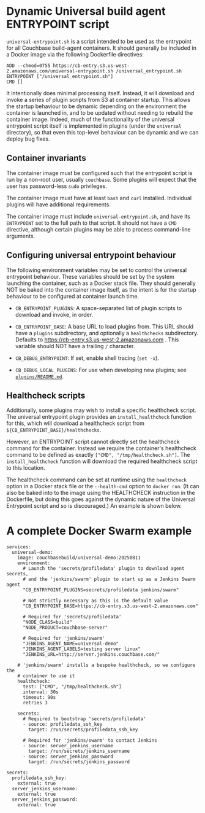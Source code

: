 # Dynamic Universal build agent ENTRYPOINT script

`universal-entrypoint.sh` is a script intended to be used as the
entrypoint for all Couchbase build-agent containers. It should generally
be included in a Docker image via the following Dockerfile directives:

    ADD --chmod=0755 https://cb-entry.s3.us-west-2.amazonaws.com/universal-entrypoint.sh /universal_entrypoint.sh
    ENTRYPOINT ["/universal_entrypoint.sh"]
    CMD []

It intentionally does minimal processing itself. Instead, it will
download and invoke a series of plugin scripts from S3 at container
startup. This allows the startup behaviour to be dynamic depending on
the environment the container is launched in, and to be updated without
needing to rebuild the container image. Indeed, much of the
functionality of the universal entrypoint script itself is implemented
in plugins (under the `universal` directory), so that even this
top-level behaviour can be dynamic and we can deploy bug fixes.

## Container invariants

The container image must be configured such that the entrypoint script
is run by a non-root user, usually `couchbase`. Some plugins will expect
that the user has password-less `sudo` privileges.

The container image must have at least `bash` and `curl` installed.
Individual plugins will have additional requirements.

The container image must include `universal-entrypoint.sh`, and have its
`ENTRYPOINT` set to the full path to that script. It should not have a
`CMD` directive, although certain plugins may be able to process
command-line arguments.

## Configuring universal entrypoint behaviour

The following environment variables may be set to control the universal
entrypoint behaviour. These variables should be set by the system
launching the container, such as a Docker stack file. They should
generally NOT be baked into the container image itself, as the intent is
for the startup behaviour to be configured at container launch time.

* `CB_ENTRYPOINT_PLUGINS`: A space-separated list of plugin scripts to
  download and invoke, in order.

* `CB_ENTRYPOINT_BASE`: A base URL to load plugins from. This URL should
  have a `plugins` subdirectory, and optionally a `healthchecks`
  subdirectory. Defaults to https://cb-entry.s3.us-west-2.amazonaws.com
  . This variable should NOT have a trailing `/` character.

* `CB_DEBUG_ENTRYPOINT`: If set, enable shell tracing (`set -x`).

* `CB_DEBUG_LOCAL_PLUGINS`: For use when developing new plugins; see
  [`plugins/README.md`](plugins/README.md).


## Healthcheck scripts

Additionally, some plugins may wish to install a specific healthcheck
script. The universal entrypoint plugin provides an
`install_healthcheck` function for this, which will download a
healthcheck script from `${CB_ENTRYPOINT_BASE}/healthchecks`.

However, an ENTRYPOINT script cannot directly set the healthcheck
command for the container. Instead we require the container's
healthcheck command to be defined as exactly `["CMD",
"/tmp/healthcheck.sh"]`. The `install_healthcheck` function will
download the required healthcheck script to this location.

The healthcheck command can be set at runtime using the `healthcheck`
option in a Docker stack file or the `--health-cmd` option to `docker
run`. (It can also be baked into to the image using the HEALTHCHECK
instruction in the Dockerfile, but doing this goes against the dynamic
nature of the Universal Entrypoint script and so is discouraged.) An
example is shown below.

# A complete Docker Swarm example

    services:
      universal-demo:
        image: couchbasebuild/universal-demo:20250811
        environment:
          # Launch the 'secrets/profiledata' plugin to download agent secrets,
          # and the 'jenkins/swarm' plugin to start up as a Jenkins Swarm agent
          "CB_ENTRYPOINT_PLUGINS=secrets/profiledata jenkins/swarm"

          # Not strictly necessary as this is the default value
          "CB_ENTRYPOINT_BASE=https://cb-entry.s3.us-west-2.amazonaws.com"

          # Required for 'secrets/profiledata'
          "NODE_CLASS=build"
          "NODE_PRODUCT=couchbase-server"

          # Required for 'jenkins/swarm'
          "JENKINS_AGENT_NAME=universal-demo"
          "JENKINS_AGENT_LABELS=testing server linux"
          "JENKINS_URL=http://server.jenkins.couchbase.com/"

        # 'jenkins/swarm' installs a bespoke healthcheck, so we configure the
        # container to use it
        healthcheck:
          test: ["CMD", "/tmp/healthcheck.sh"]
          interval: 30s
          timeout: 90s
          retries 3

        secrets:
          # Required to bootstrap 'secrets/profiledata'
          - source: profiledata_ssh_key
            target: /run/secrets/profiledata_ssh_key

          # Required for 'jenkins/swarm' to contact Jenkins
          - source: server_jenkins_username
            target: /run/secrets/jenkins_username
          - source: server_jenkins_password
            target: /run/secrets/jenkins_password

    secrets:
      profiledata_ssh_key:
        external: true
      server_jenkins_username:
        external: true
      server_jenkins_password:
        external: true
